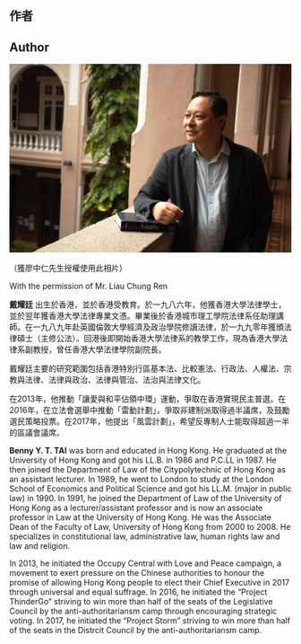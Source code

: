 
## **作者**
## **Author**

![alt-text](../images/profile_pic.jpg "戴耀廷")

（獲廖中仁先生授權使用此相片）

With the permission of Mr. Liau Chung Ren

**戴耀廷** 出生於香港，並於香港受教育。於一九八六年，他獲香港大學法律學士，並於翌年獲香港大學法律專業文憑。畢業後於香港城市理工學院法律系任助理講師。在一九八九年赴英國倫敦大學經濟及政治學院修讀法律，於一九九零年獲頒法律碩士（主修公法）。回港後即開始香港大學法律系的教學工作，現為香港大學法律系副教授，曾任香港大學法律學院副院長。

戴耀廷主要的研究範圍包括香港特別行區基本法、比較憲法、行政法、人權法、宗教與法律、法律與政治、法律與管治、法治與法律文化。

在2013年，他推動「讓愛與和平佔領中環」運動，爭取在香港實現民主普選。在2016年，在立法會選舉中推動「雷動計劃」，爭取非建制派取得過半議席，及鼓勵選民策略投票。在2017年，他提出「風雲計劃」，希望反專制人士能取得超過一半的區議會議席。

**Benny Y. T. TAI** was born and educated in Hong Kong. He graduated at the University of Hong Kong and got his LL.B. in 1986 and P.C.LL in 1987. He then joined the Department of Law of the Citypolytechnic of Hong Kong as an assistant lecturer. In 1989, he went to London to study at the London School of Economics and Political Science and got his LL.M. (major in public law) in 1990. In 1991, he joined the Department of Law of the University of Hong Kong as a lecturer/assistant professor and is now an associate professor in Law at the University of Hong Kong. He was the Associate Dean of the Faculty of Law, University of Hong Kong from 2000 to 2008. He specializes in constitutional law, administrative law, human rights law and law and religion. 

In 2013, he initiated the Occupy Central with Love and Peace campaign, a movement to exert pressure on the Chinese authorities to honour the promise of allowing Hong Kong people to elect their Chief Executive in 2017 through universal and equal suffrage. In 2016, he initiated the “Project ThinderGo” striving to win more than half of the seats of the Legislative Council by the anti-authoritariansm camp through encouraging strategic voting. In 2017, he initiated the “Project Storm” striving to win more than half of the seats in the Distrcit Council by the anti-authoritariansm camp. 
